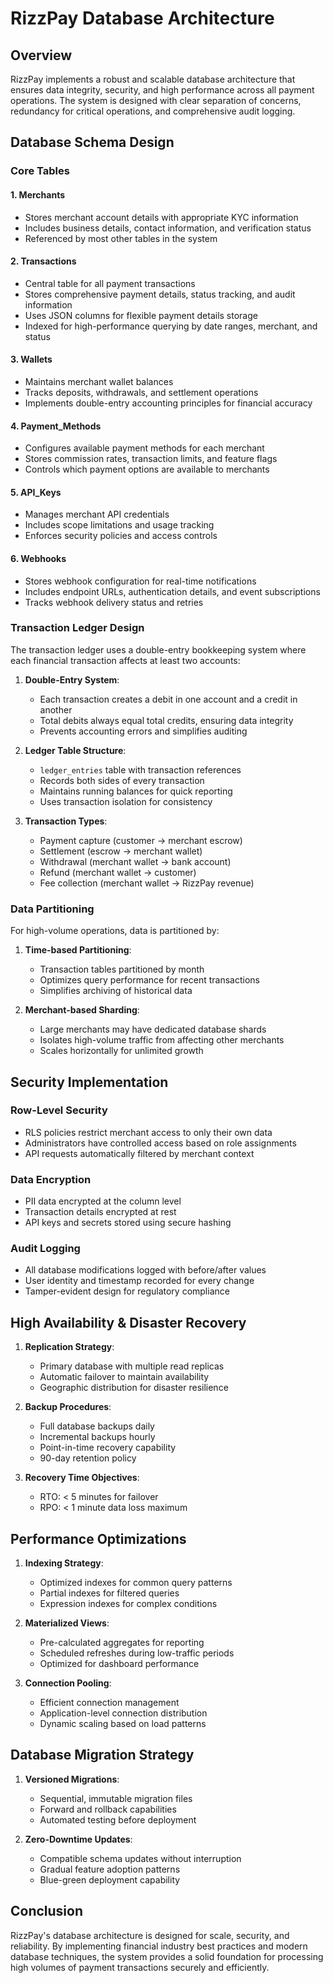 
# RizzPay Database Architecture

## Overview

RizzPay implements a robust and scalable database architecture that ensures data integrity, security, and high performance across all payment operations. The system is designed with clear separation of concerns, redundancy for critical operations, and comprehensive audit logging.

## Database Schema Design

### Core Tables

#### 1. Merchants
- Stores merchant account details with appropriate KYC information
- Includes business details, contact information, and verification status
- Referenced by most other tables in the system

#### 2. Transactions
- Central table for all payment transactions
- Stores comprehensive payment details, status tracking, and audit information
- Uses JSON columns for flexible payment details storage
- Indexed for high-performance querying by date ranges, merchant, and status

#### 3. Wallets
- Maintains merchant wallet balances
- Tracks deposits, withdrawals, and settlement operations
- Implements double-entry accounting principles for financial accuracy

#### 4. Payment_Methods
- Configures available payment methods for each merchant
- Stores commission rates, transaction limits, and feature flags
- Controls which payment options are available to merchants

#### 5. API_Keys
- Manages merchant API credentials
- Includes scope limitations and usage tracking
- Enforces security policies and access controls

#### 6. Webhooks
- Stores webhook configuration for real-time notifications
- Includes endpoint URLs, authentication details, and event subscriptions
- Tracks webhook delivery status and retries

### Transaction Ledger Design

The transaction ledger uses a double-entry bookkeeping system where each financial transaction affects at least two accounts:

1. **Double-Entry System**:
   - Each transaction creates a debit in one account and a credit in another
   - Total debits always equal total credits, ensuring data integrity
   - Prevents accounting errors and simplifies auditing

2. **Ledger Table Structure**:
   - `ledger_entries` table with transaction references
   - Records both sides of every transaction
   - Maintains running balances for quick reporting
   - Uses transaction isolation for consistency

3. **Transaction Types**:
   - Payment capture (customer → merchant escrow)
   - Settlement (escrow → merchant wallet)
   - Withdrawal (merchant wallet → bank account)
   - Refund (merchant wallet → customer)
   - Fee collection (merchant wallet → RizzPay revenue)

### Data Partitioning

For high-volume operations, data is partitioned by:

1. **Time-based Partitioning**:
   - Transaction tables partitioned by month
   - Optimizes query performance for recent transactions
   - Simplifies archiving of historical data

2. **Merchant-based Sharding**:
   - Large merchants may have dedicated database shards
   - Isolates high-volume traffic from affecting other merchants
   - Scales horizontally for unlimited growth

## Security Implementation

### Row-Level Security

- RLS policies restrict merchant access to only their own data
- Administrators have controlled access based on role assignments
- API requests automatically filtered by merchant context

### Data Encryption

- PII data encrypted at the column level
- Transaction details encrypted at rest
- API keys and secrets stored using secure hashing

### Audit Logging

- All database modifications logged with before/after values
- User identity and timestamp recorded for every change
- Tamper-evident design for regulatory compliance

## High Availability & Disaster Recovery

1. **Replication Strategy**:
   - Primary database with multiple read replicas
   - Automatic failover to maintain availability
   - Geographic distribution for disaster resilience

2. **Backup Procedures**:
   - Full database backups daily
   - Incremental backups hourly
   - Point-in-time recovery capability
   - 90-day retention policy

3. **Recovery Time Objectives**:
   - RTO: < 5 minutes for failover
   - RPO: < 1 minute data loss maximum

## Performance Optimizations

1. **Indexing Strategy**:
   - Optimized indexes for common query patterns
   - Partial indexes for filtered queries
   - Expression indexes for complex conditions

2. **Materialized Views**:
   - Pre-calculated aggregates for reporting
   - Scheduled refreshes during low-traffic periods
   - Optimized for dashboard performance

3. **Connection Pooling**:
   - Efficient connection management
   - Application-level connection distribution
   - Dynamic scaling based on load patterns

## Database Migration Strategy

1. **Versioned Migrations**:
   - Sequential, immutable migration files
   - Forward and rollback capabilities
   - Automated testing before deployment

2. **Zero-Downtime Updates**:
   - Compatible schema updates without interruption
   - Gradual feature adoption patterns
   - Blue-green deployment capability

## Conclusion

RizzPay's database architecture is designed for scale, security, and reliability. By implementing financial industry best practices and modern database techniques, the system provides a solid foundation for processing high volumes of payment transactions securely and efficiently.
